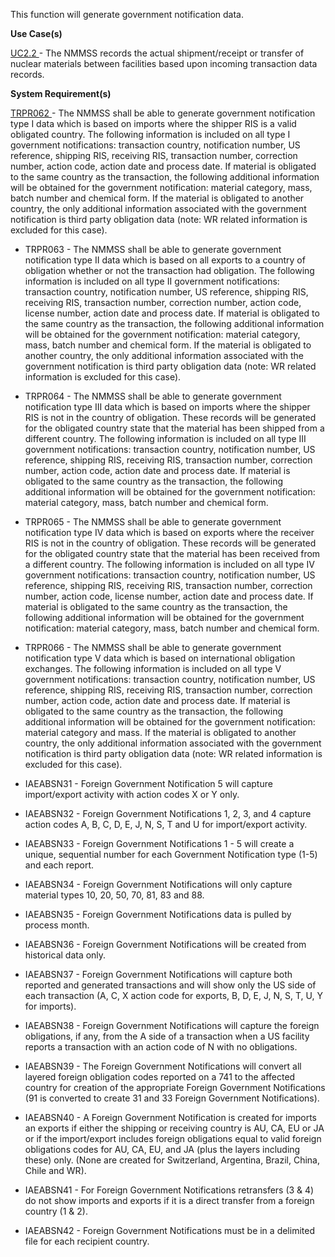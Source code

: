 This function will generate government notification data.

**Use Case(s)**

<a href="https://dev.azure.com/Link-Technologies/NMMSS%20Requirements/_workitems/edit/12/" target="_blank">UC2.2 </a> - The NMMSS records the actual shipment/receipt or transfer of nuclear materials between facilities based upon incoming transaction data records.

**System Requirement(s)**

<a href="https://dev.azure.com/Link-Technologies/NMMSS%20Requirements/_workitems/edit/20/" target="_blank">TRPR062 </a> - The NMMSS shall be able to generate government notification type I data which is based on imports where the shipper RIS is a valid obligated country. The following information is included on all type I government notifications: transaction country, notification number, US reference, shipping RIS, receiving RIS, transaction number, correction number, action code, action date and process date. If material is obligated to the same country as the transaction, the following additional information will be obtained for the government notification: material category, mass, batch number and chemical form. If the material is obligated to another country, the only additional information associated with the government notification is third party obligation data (note: WR related information is excluded for this case).


- TRPR063 - The NMMSS shall be able to generate government notification type II data which is based on all exports to a country of obligation whether or not the transaction had obligation. The following information is included on all type II government notifications: transaction country, notification number, US reference, shipping RIS, receiving RIS, transaction number, correction number, action code, license number, action date and process date. If material is obligated to the same country as the transaction, the following additional information will be obtained for the government notification: material category, mass, batch number and chemical form. If the material is obligated to another country, the only additional information associated with the government notification is third party obligation data (note: WR related information is excluded for this case).

- TRPR064 - The NMMSS shall be able to generate government notification type III data which is based on imports where the shipper RIS is not in the country of obligation. These records will be generated for the obligated country state that the material has been shipped from a different country. The following information is included on all type III government notifications: transaction country, notification number, US reference, shipping RIS, receiving RIS, transaction number, correction number, action code, action date and process date. If material is obligated to the same country as the transaction, the following additional information will be obtained for the government notification: material category, mass, batch number and chemical form.

- TRPR065 - The NMMSS shall be able to generate government notification type IV data which is based on exports where the receiver RIS is not in the country of obligation. These records will be generated for the obligated country state that the material has been received from a different country. The following information is included on all type IV government notifications: transaction country, notification number, US reference, shipping RIS, receiving RIS, transaction number, correction number, action code, license number, action date and process date. If material is obligated to the same country as the transaction, the following additional information will be obtained for the government notification: material category, mass, batch number and chemical form.

- TRPR066 - The NMMSS shall be able to generate government notification type V data which is based on international obligation exchanges. The following information is included on all type V government notifications: transaction country, notification number, US reference, shipping RIS, receiving RIS, transaction number, correction number, action code, action date and process date. If material is obligated to the same country as the transaction, the following additional information will be obtained for the government notification: material category and mass. If the material is obligated to another country, the only additional information associated with the government notification is third party obligation data (note: WR related information is excluded for this case).

- IAEABSN31 - Foreign Government Notification 5 will capture import/export activity with action codes X or Y only.

- IAEABSN32 - Foreign Government Notifications 1, 2, 3, and 4 capture action codes A, B, C, D, E, J, N, S, T and U for import/export activity.

- IAEABSN33 - Foreign Government Notifications 1 - 5 will create a unique, sequential number for each Government Notification type (1-5) and each report.

- IAEABSN34 - Foreign Government Notifications will only capture material types 10, 20, 50, 70, 81, 83 and 88.

- IAEABSN35 - Foreign Government Notifications data is pulled by process month.

- IAEABSN36 - Foreign Government Notifications will be created from historical data only.

- IAEABSN37 - Foreign Government Notifications will capture both reported and generated transactions and will show only the US side of each transaction (A, C, X action code for exports, B, D, E, J, N, S, T, U, Y for imports).

- IAEABSN38 - Foreign Government Notifications will capture the foreign obligations, if any, from the A side of a transaction when a US facility reports a transaction with an action code of N with no obligations.

- IAEABSN39 - The Foreign Government Notifications will convert all layered foreign obligation codes reported on a 741 to the affected country for creation of the appropriate Foreign Government Notifications (91 is converted to create 31 and 33 Foreign Government Notifications).

- IAEABSN40 - A Foreign Government Notification is created for imports an exports if either the shipping or receiving country is AU, CA, EU or JA or if the import/export includes foreign obligations equal to valid foreign obligations codes for AU, CA, EU, and JA (plus the layers including these) only. (None are created for Switzerland, Argentina, Brazil, China, Chile and WR).

- IAEABSN41 - For Foreign Government Notifications retransfers (3 & 4) do not show imports and exports if it is a direct transfer from a foreign country (1 & 2).

- IAEABSN42 - Foreign Government Notifications must be in a delimited file for each recipient country.
